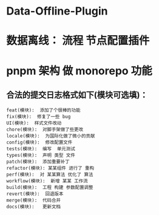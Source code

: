 # Data-Offline-Plugin 

# 数据离线： 流程 节点配置插件

# pnpm 架构 做 monorepo 功能

## 合法的提交日志格式如下(模块可选填)：

    feat(模块):  添加了个很棒的功能
    fix(模块):  修复了一些 bug
    UI(模块):  样式文件改动
    chore(模块):  对脚手架做了些更改
    locale(模块):  为国际化做了微小的贡献
    config(模块):  修改配置文件
    tests(模块):  编写  单元测试
    types(模块):  声明 类型 文件
    patch(模块):  添加重要补丁
    refactor(模块): 某某组件 进行了 重构
    perf(模块):  对 某某算法 优化了 算法
    workflow(模块):  新增 某某 工作流
    build(模块):  工程 构建 参数配置调整
    revert(模块):  回退版本
    merge(模块):  代码合并
    docs(模块):   更新文档